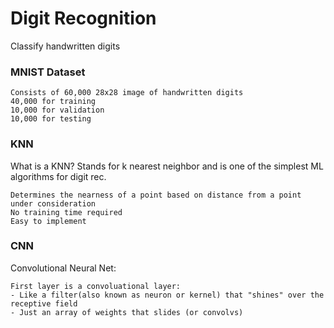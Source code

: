 # Digit Recognition
Classify handwritten digits

### MNIST Dataset
```
Consists of 60,000 28x28 image of handwritten digits
40,000 for training
10,000 for validation
10,000 for testing
```

### KNN
What is a KNN? Stands for k nearest neighbor and is one of the simplest ML algorithms for digit rec.
```
Determines the nearness of a point based on distance from a point under consideration
No training time required
Easy to implement
```

### CNN
Convolutional Neural Net: 
```
First layer is a convoluational layer: 
- Like a filter(also known as neuron or kernel) that "shines" over the receptive field
- Just an array of weights that slides (or convolvs)

